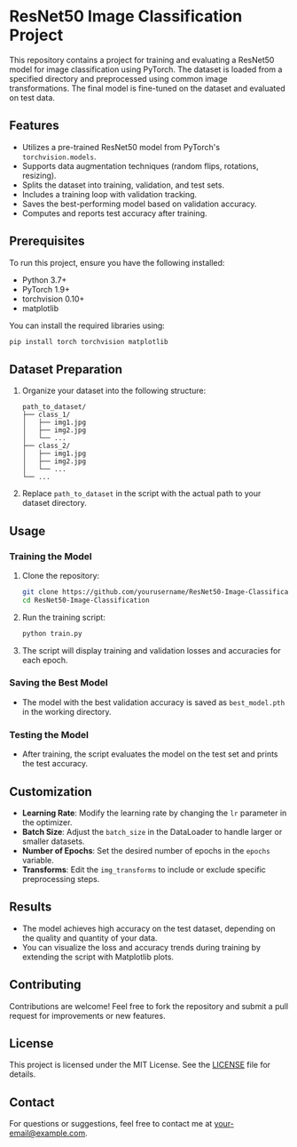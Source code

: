 # ResNet50 Image Classification Project

This repository contains a project for training and evaluating a ResNet50 model for image classification using PyTorch. The dataset is loaded from a specified directory and preprocessed using common image transformations. The final model is fine-tuned on the dataset and evaluated on test data.

## Features

- Utilizes a pre-trained ResNet50 model from PyTorch's `torchvision.models`.
- Supports data augmentation techniques (random flips, rotations, resizing).
- Splits the dataset into training, validation, and test sets.
- Includes a training loop with validation tracking.
- Saves the best-performing model based on validation accuracy.
- Computes and reports test accuracy after training.

## Prerequisites

To run this project, ensure you have the following installed:

- Python 3.7+
- PyTorch 1.9+
- torchvision 0.10+
- matplotlib

You can install the required libraries using:

```bash
pip install torch torchvision matplotlib
```

## Dataset Preparation

1. Organize your dataset into the following structure:

   ```
   path_to_dataset/
   ├── class_1/
   │   ├── img1.jpg
   │   ├── img2.jpg
   │   └── ...
   ├── class_2/
   │   ├── img1.jpg
   │   ├── img2.jpg
   │   └── ...
   └── ...
   ```

2. Replace `path_to_dataset` in the script with the actual path to your dataset directory.

## Usage

### Training the Model

1. Clone the repository:

   ```bash
   git clone https://github.com/yourusername/ResNet50-Image-Classification.git
   cd ResNet50-Image-Classification
   ```

2. Run the training script:

   ```bash
   python train.py
   ```

3. The script will display training and validation losses and accuracies for each epoch.

### Saving the Best Model

- The model with the best validation accuracy is saved as `best_model.pth` in the working directory.

### Testing the Model

- After training, the script evaluates the model on the test set and prints the test accuracy.

## Customization

- **Learning Rate**: Modify the learning rate by changing the `lr` parameter in the optimizer.
- **Batch Size**: Adjust the `batch_size` in the DataLoader to handle larger or smaller datasets.
- **Number of Epochs**: Set the desired number of epochs in the `epochs` variable.
- **Transforms**: Edit the `img_transforms` to include or exclude specific preprocessing steps.

## Results

- The model achieves high accuracy on the test dataset, depending on the quality and quantity of your data.
- You can visualize the loss and accuracy trends during training by extending the script with Matplotlib plots.

## Contributing

Contributions are welcome! Feel free to fork the repository and submit a pull request for improvements or new features.

## License

This project is licensed under the MIT License. See the [LICENSE](LICENSE) file for details.

## Contact

For questions or suggestions, feel free to contact me at [your-email@example.com](mailto:your-email@example.com).

